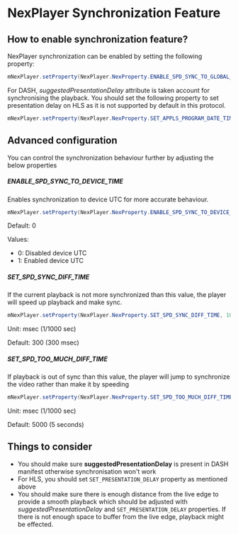 # NexPlayer Synchronization Feature

## How to enable synchronization feature?

NexPlayer synchronization can be enabled by setting the following property:

```java
mNexPlayer.setProperty(NexPlayer.NexProperty.ENABLE_SPD_SYNC_TO_GLOBAL_TIME, 1);
```

For DASH, _suggestedPresentationDelay_ attribute is taken account for synchronising the playback. You should set the following property to set presentation delay on HLS as it is not supported by default in this protocol. 

```java
mNexPlayer.setProperty(NexPlayer.NexProperty.SET_APPLS_PROGRAM_DATE_TIME_PRESENTATION_DELAY, 6000);
```


## Advanced configuration
You can control the synchronization behaviour further by adjusting the below properties


##### ENABLE\_SPD\_SYNC\_TO\_DEVICE\_TIME

Enables synchronization to device UTC for more accurate behaviour. 

```java
mNexPlayer.setProperty(NexPlayer.NexProperty.ENABLE_SPD_SYNC_TO_DEVICE_TIME, 1);
```

Default: 0

Values:

- 0: Disabled device UTC
- 1: Enabled device UTC


##### SET\_SPD\_SYNC\_DIFF\_TIME

If the current playback is not more synchronized than this value, the player will speed up playback and make sync. 

```java
mNexPlayer.setProperty(NexPlayer.NexProperty.SET_SPD_SYNC_DIFF_TIME, 100);
```


Unit: msec (1/1000 sec)

Default: 300 (300 msec)



##### SET\_SPD\_TOO\_MUCH\_DIFF\_TIME

If playback is out of sync than this value, the player will jump to synchronize the video rather than make it by speeding

```java
mNexPlayer.setProperty(NexPlayer.NexProperty.SET_SPD_TOO_MUCH_DIFF_TIME, 5000);
```

Unit: msec (1/1000 sec) 

Default: 5000 (5 seconds)


## Things to consider

- You should make sure **suggestedPresentationDelay** is present in DASH manifest otherwise synchronisation won't work
- For HLS, you should set `SET_PRESENTATION_DELAY` property as mentioned above
- You should make sure there is enough distance from the live edge to provide a smooth playback which should be adjusted with *suggestedPresentationDelay* and `SET_PRESENTATION_DELAY` properties. If there is not enough space to buffer from the live edge, playback might be effected.

